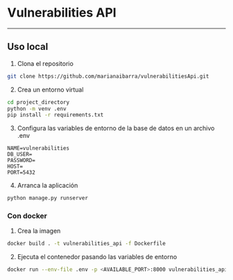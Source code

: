 # Vulnerabilities API

---

## Uso local

1. Clona el repositorio

```bash
git clone https://github.com/marianaibarra/vulnerabilitiesApi.git
```

2. Crea un entorno virtual

```bash
cd project_directory
python -m venv .env
pip install -r requirements.txt
```

3. Configura las variables de entorno de la base de datos en un archivo .env

```.env
NAME=vulnerabilities
DB_USER=
PASSWORD=
HOST=
PORT=5432
```

4. Arranca la aplicación

```bash
python manage.py runserver
```

### Con docker

1. Crea la imagen

```bash
docker build . -t vulnerabilities_api -f Dockerfile
````

2. Ejecuta el contenedor pasando las variables de entorno

```bash
docker run --env-file .env -p <AVAILABLE_PORT>:8000 vulnerabilities_api:latest
```